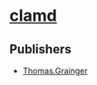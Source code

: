 # [clamd](https://pypi.org/project/clamd)



## Publishers
- [Thomas.Grainger](https://pypi.org/user/Thomas.Grainger)

